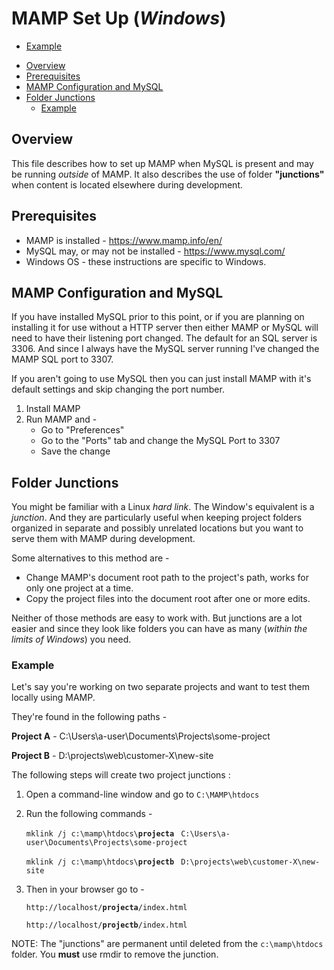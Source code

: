 # MAMP Set Up (*Windows*)

<!-- TOC -->
- [Example](#example)
<!-- /TOC -->


* [Overview]()
* [Prerequisites]()
* [MAMP Configuration and MySQL]()
* [Folder Junctions]()
    * [Example](#example)

## Overview

This file describes how to set up MAMP when MySQL is present and may be running *outside* of MAMP. It also describes the use of folder **"junctions"** when content is located elsewhere during development.

## Prerequisites

* MAMP is installed - <https://www.mamp.info/en/>
* MySQL may, or may not be installed - <https://www.mysql.com/>
* Windows OS - these instructions are specific to Windows.

## MAMP Configuration and MySQL

If you have installed MySQL prior to this point, or if you are planning on installing it for use without a HTTP server then either MAMP or MySQL will need to have their listening port changed. The default for an SQL server is 3306. And since I always have the MySQL server running I've changed the MAMP SQL port to 3307.

If you aren't going to use MySQL then you can just install MAMP with it's default settings and skip changing the port number.

1. Install MAMP
2. Run MAMP and - 
     * Go to "Preferences"
     * Go to the "Ports" tab and change the MySQL Port to 3307
     * Save the change

## Folder Junctions

You might be familiar with a Linux *hard link*. The Window's equivalent is a *junction*. And they are particularly useful when keeping project folders organized in separate and possibly unrelated locations but you want to serve them with MAMP during development. 

Some alternatives to this method are - 

* Change MAMP's document root path to the project's path, works for only one project at a time.
* Copy the project files into the document root after one or more edits. 

Neither of those methods are easy to work with. But junctions are a lot easier and since they look like folders you can have as many (*within the limits of Windows*) you need. 

### Example

Let's say you're working on two separate projects and want to test them locally using MAMP.

They're found in the following paths -

**Project A** - C:\Users\a-user\Documents\Projects\some-project 

**Project B** - D:\projects\web\customer-X\new-site

The following steps will create two project junctions :

1. Open a command-line window and go to `C:\MAMP\htdocs`
2. Run the following commands - 

    `mklink /j c:\mamp\htdocs\`**`projecta`** ` C:\Users\a-user\Documents\Projects\some-project`

    `mklink /j c:\mamp\htdocs\`**`projectb`** ` D:\projects\web\customer-X\new-site`

3. Then in your browser go to - 

    `http://localhost/`**`projecta`**`/index.html`

    `http://localhost/`**`projectb`**`/index.html`



NOTE: The "junctions" are permanent until deleted from the `c:\mamp\htdocs` folder. You **must** use rmdir to remove the junction.

